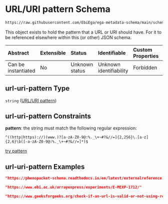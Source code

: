 # URL/URI pattern Schema

```txt
https://raw.githubusercontent.com/EbiEga/ega-metadata-schema/main/schemas/EGA.common-definitions.json#/definitions/url-uri-pattern
```

This object exists to hold the pattern that a URL or URI should have. For it to be referenced elsewhere within this (or other) JSON schema.

| Abstract            | Extensible | Status         | Identifiable            | Custom Properties | Additional Properties | Access Restrictions | Defined In                                                                                           |
| :------------------ | :--------- | :------------- | :---------------------- | :---------------- | :-------------------- | :------------------ | :--------------------------------------------------------------------------------------------------- |
| Can be instantiated | No         | Unknown status | Unknown identifiability | Forbidden         | Allowed               | none                | [EGA.common-definitions.json\*](../../../schemas/EGA.common-definitions.json "open original schema") |

## url-uri-pattern Type

`string` ([URL/URI pattern](ega-12-definitions-urluri-pattern.md))

## url-uri-pattern Constraints

**pattern**: the string must match the following regular expression:&#x20;

```regexp
^((http|https)://)(www.)?[a-zA-Z0-9@:%._\+~#?&//=]{2,256}\.[a-z]{2,6}\b([-a-zA-Z0-9@:%._\+~#?&//=]*)$
```

[try pattern](https://regexr.com/?expression=%5E\(\(http%7Chttps\)%3A%2F%2F\)\(www.\)%3F%5Ba-zA-Z0-9%40%3A%25._%5C%2B\~%23%3F%26%2F%2F%3D%5D%7B2%2C256%7D%5C.%5Ba-z%5D%7B2%2C6%7D%5Cb\(%5B-a-zA-Z0-9%40%3A%25._%5C%2B\~%23%3F%26%2F%2F%3D%5D*\)%24 "try regular expression with regexr.com")

## url-uri-pattern Examples

```json
"https://phenopacket-schema.readthedocs.io/en/latest/externalreference.html"
```

```json
"https://www.ebi.ac.uk/arrayexpress/experiments/E-MEXP-1712/"
```

```json
"https://www.geeksforgeeks.org/check-if-an-url-is-valid-or-not-using-regular-expression/"
```
